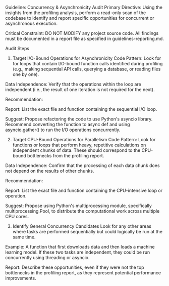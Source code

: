 Guideline: Concurrency & Asynchronicity Audit
Primary Directive: Using the insights from the profiling analysis, perform a read-only scan of the codebase to identify and report specific opportunities for concurrent or asynchronous execution.

Critical Constraint: DO NOT MODIFY any project source code. All findings must be documented in a report file as specified in guidelines-reporting.md.

Audit Steps
1. Target I/O-Bound Operations for Asynchronicity
Code Pattern: Look for for loops that contain I/O-bound function calls identified during profiling (e.g., making sequential API calls, querying a database, or reading files one by one).

Data Independence: Verify that the operations within the loop are independent (i.e., the result of one iteration is not required for the next).

Recommendation:

Report: List the exact file and function containing the sequential I/O loop.

Suggest: Propose refactoring the code to use Python's asyncio library. Recommend converting the function to async def and using asyncio.gather() to run the I/O operations concurrently.

2. Target CPU-Bound Operations for Parallelism
Code Pattern: Look for functions or loops that perform heavy, repetitive calculations on independent chunks of data. These should correspond to the CPU-bound bottlenecks from the profiling report.

Data Independence: Confirm that the processing of each data chunk does not depend on the results of other chunks.

Recommendation:

Report: List the exact file and function containing the CPU-intensive loop or operation.

Suggest: Propose using Python's multiprocessing module, specifically multiprocessing.Pool, to distribute the computational work across multiple CPU cores.

3. Identify General Concurrency Candidates
Look for any other areas where tasks are performed sequentially but could logically be run at the same time.

Example: A function that first downloads data and then loads a machine learning model. If these two tasks are independent, they could be run concurrently using threading or asyncio.

Report: Describe these opportunities, even if they were not the top bottlenecks in the profiling report, as they represent potential performance improvements.